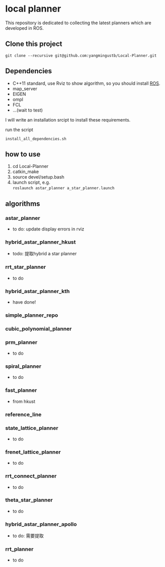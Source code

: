 # local planner

This repository is dedicated to collecting the latest planners which are developed in ROS.

## Clone this project

```
git clone --recursive git@github.com:yangmingustb/Local-Planner.git
```

## Dependencies
* C++11 standard, use Rviz to show algorithm, so you should install [ROS](https://www.ros.org/).
* map_server
* EIGEN
* ompl
* FCL
* ...(wait to test)

I will write an installation srcipt to install these requirements.

run the script
```
install_all_dependencies.sh
```

## how to use
1. cd Local-Planner
2. catkin_make
3. source devel/setup.bash
4. launch script, e.g.  
```roslaunch astar_planner a_star_planner.launch```

## algorithms
### astar_planner
- to do: update display errors in rviz
### hybrid_astar_planner_hkust
- todo: 提取hybrid a star planner
### rrt_star_planner
- to do
### hybrid_astar_planner_kth
- have done!
### simple_planner_repo

### cubic_polynomial_planner

### prm_planner
- to do
### spiral_planner 
- to do

### fast_planner
- from hkust
  
### reference_line  

### state_lattice_planner
- to do

### frenet_lattice_planner  
- to do
### rrt_connect_planner 
- to do
### theta_star_planner
- to do
### hybrid_astar_planner_apollo
- to do: 需要提取
### rrt_planner
- to do




